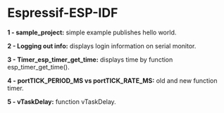 # Espressif-ESP-IDF

**1 - sample_project:** simple example publishes hello world.

**2 - Logging out info:** displays login information on serial monitor.

**3 - Timer_esp_timer_get_time:** displays time by function esp_timer_get_time().

**4 - portTICK_PERIOD_MS vs portTICK_RATE_MS:** old and new function timer.

**5 - vTaskDelay:** function vTaskDelay.
